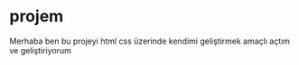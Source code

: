 # projem
Merhaba ben bu projeyi html css üzerinde kendimi geliştirmek amaçlı açtım ve geliştiriyorum